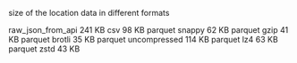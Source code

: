 size of the location data in different formats

raw_json_from_api 241 KB
csv 98 KB
parquet snappy 62 KB
parquet gzip 41 KB
parquet brotli 35 KB
parquet uncompressed 114 KB
parquet lz4 63 KB
parquet zstd 43 KB